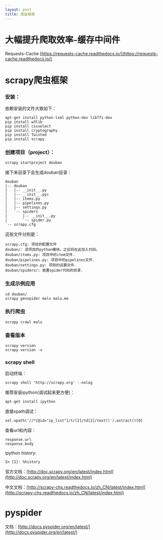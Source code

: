 ```yaml
---
layout: post
title: 爬虫框架
---
```








# 大幅提升爬取效率-缓存中间件

Requests-Cache [https://requests-cache.readthedocs.io/](https://requests-cache.readthedocs.io/)

# scrapy爬虫框架

### 安装：

依赖安装的文件大致如下：

	apt-get install python-lxml python-dev libffi-dev
	pip install w3lib
	pip install cssselect
	pip install cryptography
	pip install Twisted
	pip install scrapy


### 创建项目（project）：

	scrapy startproject douban

接下来目录下会生成douban目录：

	douban
	|-- douban
	|   |-- __init__.py
	|   |-- __init__.pyc
	|   |-- items.py
	|   |-- pipelines.py
	|   |-- settings.py
	|   `-- spiders
	|       |-- __init__.py
	|       `-- spider.py
	`-- scrapy.cfg

这些文件分别是：

	scrapy.cfg: 项目的配置文件
	douban/: 该项目的python模块。之后将在此加入代码。
	douban/items.py: 项目中的item文件.
	douban/pipelines.py: 项目中的pipelines文件.
	douban/settings.py: 项目的设置文件.
	douban/spiders/: 放置spider代码的目录.

### 生成示例应用

	cd douban/
	scrapy genspider malu malu.me

### 执行爬虫

	scrapy crawl malu

### 查看版本

	scrapy version
	scrapy version -v

### scrapy shell

启动终端：

	scrapy shell 'http://scrapy.org' --nolog

推荐安装ipython(调试起来更方便)：

	apt-get install ipython

直接xpath调试：

	sel.xpath('//*[@id="ip_list"]/tr[2]/td[2]/text()').extract()[0]

查看url和内容：

	response.url
	response.body

ipython history:

	In [1]: %history


官方文档：[http://doc.scrapy.org/en/latest/index.html](http://doc.scrapy.org/en/latest/index.html)

中文文档：[http://scrapy-chs.readthedocs.io/zh_CN/latest/index.html](http://scrapy-chs.readthedocs.io/zh_CN/latest/index.html)

# pyspider

文档：[http://docs.pyspider.org/en/latest/](http://docs.pyspider.org/en/latest/)